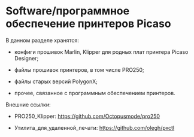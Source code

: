 # Software/программное обеспечение принтеров Picaso

В данном разделе хранятся:

+ конфиги прошивок Marlin, Klipper для родных плат принтера Picaso Designer;

+ файлы прошивок принтеров, в том числе PRO250;

+ файлы старых версий PolygonX;

+ прочее, связанное с программным обеспечением принтеров.

Внешние ссылки:

 * PRO250_Klipper: https://github.com/Octopusmode/pro250

 * Утилита_для_удаленной_печати: https://github.com/olegh/pxctl